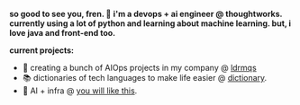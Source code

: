 **so good to see you, fren. 👋**
**i'm a devops + ai engineer @ thoughtworks.**
**currently using a lot of python and learning about machine learning. but, i love java and front-end too.**

**current projects:**
- 🤖 creating a bunch of AIOps projects in my company @ [ldrmqs](https://github.com/ldrmqs)
- 📚 dictionaries of tech languages to make life easier @ [dictionary](https://github.com/ldmrqs/dictionary).
- 🎸 AI + infra @ [you will like this](https://github.com/ldmrqs/youwill-like-this).



